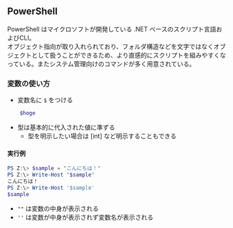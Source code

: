 ## PowerShell
PowerShell はマイクロソフトが開発している .NET ベースのスクリプト言語およびCLI。  
オブジェクト指向が取り入れられており、フォルダ構造などを文字ではなくオブジェクトとして扱うことができるため、より直感的にスクリプトを組みやすくなっている。またシステム管理向けのコマンドが多く用意されている。

### 変数の使い方
- 変数名に `$` をつける
```powershell
    $hoge
```
- 型は基本的に代入された値に準ずる
    - 型を明示したい場合は [int] など明示することもできる

#### 実行例
```powershell
PS Z:\> $sample = "こんにちは！"
PS Z:\> Write-Host "$sample"
こんにちは！
PS Z:\> Write-Host '$sample'
$sample
```

- `""` は変数の中身が表示される
- `''` は変数が中身が表示されず変数名が表示される

